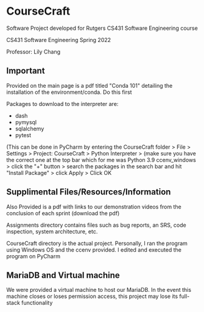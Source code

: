 # CourseCraft
Software Project developed for Rutgers CS431 Software Engineering course

CS431 Software Engineering Spring 2022 

Professor: Lily Chang  

## Important

Provided on the main page is a pdf titled "Conda 101" detailing the installation of the environment/conda. Do this first

Packages to download to the interpreter are:
* dash
* pymysql
* sqlalchemy
* pytest  

(This can be done in PyCharm by entering the CourseCraft folder > File > Settings > Project: CourseCraft > Python Interpreter > (make sure you have the correct one at the top bar which for me was Python 3.9 ccenv_windows > click the "+" button > search the packages in the search bar and hit "Install Package" > click Apply > Click OK

## Supplimental Files/Resources/Information

Also Provided is a pdf with links to our demonstration videos from the conclusion of each sprint (download the pdf)

Assignments directory contains files such as bug reports, an SRS, code inspection, system architecture, etc.

CourseCraft directory is the actual project. Personally, I ran the program using Windows OS and the ccenv provided. I edited and executed the program on PyCharm

## MariaDB and Virtual machine

We were provided a virtual machine to host our MariaDB. In the event this machine closes or loses permission access, this project may lose its full-stack functionality
